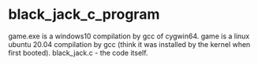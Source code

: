# black_jack_c_program


game.exe is a windows10 compilation by gcc of cygwin64.
game is a linux ubuntu 20.04 compilation by gcc (think it was installed by the kernel when first booted).
black_jack.c - the code itself.
